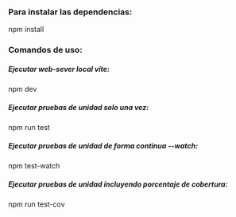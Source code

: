 ### Para instalar las dependencias:

npm install

### Comandos de uso:

##### Ejecutar web-sever local vite:
npm dev

##### Ejecutar pruebas de unidad solo una vez:
npm run test

##### Ejecutar pruebas de unidad de forma continua --watch:
npm test-watch

##### Ejecutar pruebas de unidad incluyendo porcentaje de cobertura:
npm run test-cov 
